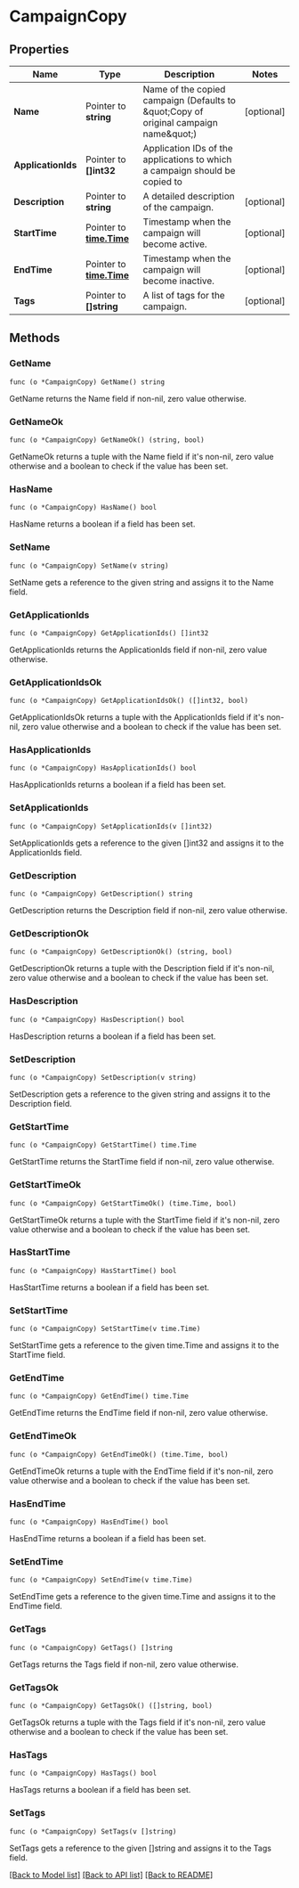 # CampaignCopy

## Properties

Name | Type | Description | Notes
------------ | ------------- | ------------- | -------------
**Name** | Pointer to **string** | Name of the copied campaign (Defaults to \&quot;Copy of original campaign name\&quot;) | [optional] 
**ApplicationIds** | Pointer to **[]int32** | Application IDs of the applications to which a campaign should be copied to | 
**Description** | Pointer to **string** | A detailed description of the campaign. | [optional] 
**StartTime** | Pointer to [**time.Time**](time.Time.md) | Timestamp when the campaign will become active. | [optional] 
**EndTime** | Pointer to [**time.Time**](time.Time.md) | Timestamp when the campaign will become inactive. | [optional] 
**Tags** | Pointer to **[]string** | A list of tags for the campaign. | [optional] 

## Methods

### GetName

`func (o *CampaignCopy) GetName() string`

GetName returns the Name field if non-nil, zero value otherwise.

### GetNameOk

`func (o *CampaignCopy) GetNameOk() (string, bool)`

GetNameOk returns a tuple with the Name field if it's non-nil, zero value otherwise
and a boolean to check if the value has been set.

### HasName

`func (o *CampaignCopy) HasName() bool`

HasName returns a boolean if a field has been set.

### SetName

`func (o *CampaignCopy) SetName(v string)`

SetName gets a reference to the given string and assigns it to the Name field.

### GetApplicationIds

`func (o *CampaignCopy) GetApplicationIds() []int32`

GetApplicationIds returns the ApplicationIds field if non-nil, zero value otherwise.

### GetApplicationIdsOk

`func (o *CampaignCopy) GetApplicationIdsOk() ([]int32, bool)`

GetApplicationIdsOk returns a tuple with the ApplicationIds field if it's non-nil, zero value otherwise
and a boolean to check if the value has been set.

### HasApplicationIds

`func (o *CampaignCopy) HasApplicationIds() bool`

HasApplicationIds returns a boolean if a field has been set.

### SetApplicationIds

`func (o *CampaignCopy) SetApplicationIds(v []int32)`

SetApplicationIds gets a reference to the given []int32 and assigns it to the ApplicationIds field.

### GetDescription

`func (o *CampaignCopy) GetDescription() string`

GetDescription returns the Description field if non-nil, zero value otherwise.

### GetDescriptionOk

`func (o *CampaignCopy) GetDescriptionOk() (string, bool)`

GetDescriptionOk returns a tuple with the Description field if it's non-nil, zero value otherwise
and a boolean to check if the value has been set.

### HasDescription

`func (o *CampaignCopy) HasDescription() bool`

HasDescription returns a boolean if a field has been set.

### SetDescription

`func (o *CampaignCopy) SetDescription(v string)`

SetDescription gets a reference to the given string and assigns it to the Description field.

### GetStartTime

`func (o *CampaignCopy) GetStartTime() time.Time`

GetStartTime returns the StartTime field if non-nil, zero value otherwise.

### GetStartTimeOk

`func (o *CampaignCopy) GetStartTimeOk() (time.Time, bool)`

GetStartTimeOk returns a tuple with the StartTime field if it's non-nil, zero value otherwise
and a boolean to check if the value has been set.

### HasStartTime

`func (o *CampaignCopy) HasStartTime() bool`

HasStartTime returns a boolean if a field has been set.

### SetStartTime

`func (o *CampaignCopy) SetStartTime(v time.Time)`

SetStartTime gets a reference to the given time.Time and assigns it to the StartTime field.

### GetEndTime

`func (o *CampaignCopy) GetEndTime() time.Time`

GetEndTime returns the EndTime field if non-nil, zero value otherwise.

### GetEndTimeOk

`func (o *CampaignCopy) GetEndTimeOk() (time.Time, bool)`

GetEndTimeOk returns a tuple with the EndTime field if it's non-nil, zero value otherwise
and a boolean to check if the value has been set.

### HasEndTime

`func (o *CampaignCopy) HasEndTime() bool`

HasEndTime returns a boolean if a field has been set.

### SetEndTime

`func (o *CampaignCopy) SetEndTime(v time.Time)`

SetEndTime gets a reference to the given time.Time and assigns it to the EndTime field.

### GetTags

`func (o *CampaignCopy) GetTags() []string`

GetTags returns the Tags field if non-nil, zero value otherwise.

### GetTagsOk

`func (o *CampaignCopy) GetTagsOk() ([]string, bool)`

GetTagsOk returns a tuple with the Tags field if it's non-nil, zero value otherwise
and a boolean to check if the value has been set.

### HasTags

`func (o *CampaignCopy) HasTags() bool`

HasTags returns a boolean if a field has been set.

### SetTags

`func (o *CampaignCopy) SetTags(v []string)`

SetTags gets a reference to the given []string and assigns it to the Tags field.


[[Back to Model list]](../README.md#documentation-for-models) [[Back to API list]](../README.md#documentation-for-api-endpoints) [[Back to README]](../README.md)


